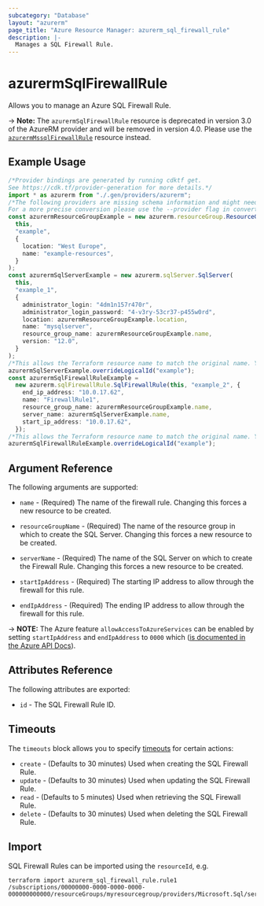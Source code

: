 ```yaml
---
subcategory: "Database"
layout: "azurerm"
page_title: "Azure Resource Manager: azurerm_sql_firewall_rule"
description: |-
  Manages a SQL Firewall Rule.
---
```


# azurermSqlFirewallRule

Allows you to manage an Azure SQL Firewall Rule.

\-> **Note:** The `azurermSqlFirewallRule` resource is deprecated in version 3.0 of the AzureRM provider and will be removed in version 4.0. Please use the [`azurermMssqlFirewallRule`](https://registry.terraform.io/providers/hashicorp/azurerm/latest/docs/resources/mssql_firewall_rule) resource instead.

## Example Usage

```typescript
/*Provider bindings are generated by running cdktf get.
See https://cdk.tf/provider-generation for more details.*/
import * as azurerm from "./.gen/providers/azurerm";
/*The following providers are missing schema information and might need manual adjustments to synthesize correctly: azurerm.
For a more precise conversion please use the --provider flag in convert.*/
const azurermResourceGroupExample = new azurerm.resourceGroup.ResourceGroup(
  this,
  "example",
  {
    location: "West Europe",
    name: "example-resources",
  }
);
const azurermSqlServerExample = new azurerm.sqlServer.SqlServer(
  this,
  "example_1",
  {
    administrator_login: "4dm1n157r470r",
    administrator_login_password: "4-v3ry-53cr37-p455w0rd",
    location: azurermResourceGroupExample.location,
    name: "mysqlserver",
    resource_group_name: azurermResourceGroupExample.name,
    version: "12.0",
  }
);
/*This allows the Terraform resource name to match the original name. You can remove the call if you don't need them to match.*/
azurermSqlServerExample.overrideLogicalId("example");
const azurermSqlFirewallRuleExample =
  new azurerm.sqlFirewallRule.SqlFirewallRule(this, "example_2", {
    end_ip_address: "10.0.17.62",
    name: "FirewallRule1",
    resource_group_name: azurermResourceGroupExample.name,
    server_name: azurermSqlServerExample.name,
    start_ip_address: "10.0.17.62",
  });
/*This allows the Terraform resource name to match the original name. You can remove the call if you don't need them to match.*/
azurermSqlFirewallRuleExample.overrideLogicalId("example");

```

## Argument Reference

The following arguments are supported:

*   `name` - (Required) The name of the firewall rule. Changing this forces a new resource to be created.

*   `resourceGroupName` - (Required) The name of the resource group in which to create the SQL Server. Changing this forces a new resource to be created.

*   `serverName` - (Required) The name of the SQL Server on which to create the Firewall Rule. Changing this forces a new resource to be created.

*   `startIpAddress` - (Required) The starting IP address to allow through the firewall for this rule.

*   `endIpAddress` - (Required) The ending IP address to allow through the firewall for this rule.

\-> **NOTE:** The Azure feature `allowAccessToAzureServices` can be enabled by setting `startIpAddress` and `endIpAddress` to `0000` which ([is documented in the Azure API Docs](https://docs.microsoft.com/rest/api/sql/firewallrules/createorupdate)).

## Attributes Reference

The following attributes are exported:

* `id` - The SQL Firewall Rule ID.

## Timeouts

The `timeouts` block allows you to specify [timeouts](https://www.terraform.io/language/resources/syntax#operation-timeouts) for certain actions:

* `create` - (Defaults to 30 minutes) Used when creating the SQL Firewall Rule.
* `update` - (Defaults to 30 minutes) Used when updating the SQL Firewall Rule.
* `read` - (Defaults to 5 minutes) Used when retrieving the SQL Firewall Rule.
* `delete` - (Defaults to 30 minutes) Used when deleting the SQL Firewall Rule.

## Import

SQL Firewall Rules can be imported using the `resourceId`, e.g.

```console
terraform import azurerm_sql_firewall_rule.rule1 /subscriptions/00000000-0000-0000-0000-000000000000/resourceGroups/myresourcegroup/providers/Microsoft.Sql/servers/myserver/firewallRules/rule1
```
